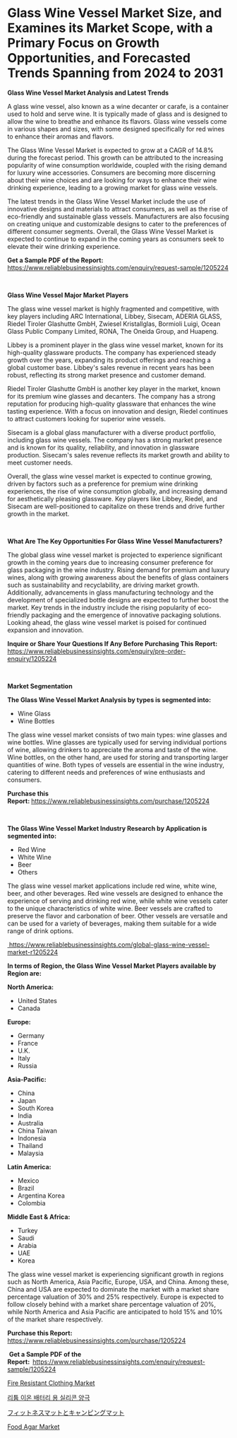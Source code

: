 <p><h1>Glass Wine Vessel Market Size, and Examines its Market Scope, with a Primary Focus on Growth Opportunities, and Forecasted Trends Spanning from 2024 to 2031</h1></p><p><strong>Glass Wine Vessel Market Analysis and Latest Trends</strong></p>
<p><p>A glass wine vessel, also known as a wine decanter or carafe, is a container used to hold and serve wine. It is typically made of glass and is designed to allow the wine to breathe and enhance its flavors. Glass wine vessels come in various shapes and sizes, with some designed specifically for red wines to enhance their aromas and flavors.</p><p>The Glass Wine Vessel Market is expected to grow at a CAGR of 14.8% during the forecast period. This growth can be attributed to the increasing popularity of wine consumption worldwide, coupled with the rising demand for luxury wine accessories. Consumers are becoming more discerning about their wine choices and are looking for ways to enhance their wine drinking experience, leading to a growing market for glass wine vessels.</p><p>The latest trends in the Glass Wine Vessel Market include the use of innovative designs and materials to attract consumers, as well as the rise of eco-friendly and sustainable glass vessels. Manufacturers are also focusing on creating unique and customizable designs to cater to the preferences of different consumer segments. Overall, the Glass Wine Vessel Market is expected to continue to expand in the coming years as consumers seek to elevate their wine drinking experience.</p></p>
<p><strong>Get a Sample PDF of the Report:&nbsp;</strong> <a href="https://www.reliablebusinessinsights.com/enquiry/request-sample/1205224">https://www.reliablebusinessinsights.com/enquiry/request-sample/1205224</a></p>
<p>&nbsp;</p>
<p><strong>Glass Wine Vessel Major Market Players</strong></p>
<p><p>The glass wine vessel market is highly fragmented and competitive, with key players including ARC International, Libbey, Sisecam, ADERIA GLASS, Riedel Tiroler Glashutte GmbH, Zwiesel Kristallglas, Bormioli Luigi, Ocean Glass Public Company Limited, RONA, The Oneida Group, and Huapeng.</p><p>Libbey is a prominent player in the glass wine vessel market, known for its high-quality glassware products. The company has experienced steady growth over the years, expanding its product offerings and reaching a global customer base. Libbey's sales revenue in recent years has been robust, reflecting its strong market presence and customer demand.</p><p>Riedel Tiroler Glashutte GmbH is another key player in the market, known for its premium wine glasses and decanters. The company has a strong reputation for producing high-quality glassware that enhances the wine tasting experience. With a focus on innovation and design, Riedel continues to attract customers looking for superior wine vessels.</p><p>Sisecam is a global glass manufacturer with a diverse product portfolio, including glass wine vessels. The company has a strong market presence and is known for its quality, reliability, and innovation in glassware production. Sisecam's sales revenue reflects its market growth and ability to meet customer needs.</p><p>Overall, the glass wine vessel market is expected to continue growing, driven by factors such as a preference for premium wine drinking experiences, the rise of wine consumption globally, and increasing demand for aesthetically pleasing glassware. Key players like Libbey, Riedel, and Sisecam are well-positioned to capitalize on these trends and drive further growth in the market.</p></p>
<p>&nbsp;</p>
<p><strong>What Are The Key Opportunities For Glass Wine Vessel Manufacturers?</strong></p>
<p><p>The global glass wine vessel market is projected to experience significant growth in the coming years due to increasing consumer preference for glass packaging in the wine industry. Rising demand for premium and luxury wines, along with growing awareness about the benefits of glass containers such as sustainability and recyclability, are driving market growth. Additionally, advancements in glass manufacturing technology and the development of specialized bottle designs are expected to further boost the market. Key trends in the industry include the rising popularity of eco-friendly packaging and the emergence of innovative packaging solutions. Looking ahead, the glass wine vessel market is poised for continued expansion and innovation.</p></p>
<p><strong>Inquire or Share Your Questions If Any Before Purchasing This Report:</strong> <a href="https://www.reliablebusinessinsights.com/enquiry/pre-order-enquiry/1205224">https://www.reliablebusinessinsights.com/enquiry/pre-order-enquiry/1205224</a></p>
<p>&nbsp;</p>
<p><strong>Market Segmentation</strong></p>
<p><strong>The Glass Wine Vessel Market Analysis by types is segmented into:</strong></p>
<p><ul><li>Wine Glass</li><li>Wine Bottles</li></ul></p>
<p><p>The glass wine vessel market consists of two main types: wine glasses and wine bottles. Wine glasses are typically used for serving individual portions of wine, allowing drinkers to appreciate the aroma and taste of the wine. Wine bottles, on the other hand, are used for storing and transporting larger quantities of wine. Both types of vessels are essential in the wine industry, catering to different needs and preferences of wine enthusiasts and consumers.</p></p>
<p><strong>Purchase this Report:&nbsp;</strong><a href="https://www.reliablebusinessinsights.com/purchase/1205224">https://www.reliablebusinessinsights.com/purchase/1205224</a></p>
<p>&nbsp;</p>
<p><strong>The Glass Wine Vessel Market Industry Research by Application is segmented into:</strong></p>
<p><ul><li>Red Wine</li><li>White Wine</li><li>Beer</li><li>Others</li></ul></p>
<p><p>The glass wine vessel market applications include red wine, white wine, beer, and other beverages. Red wine vessels are designed to enhance the experience of serving and drinking red wine, while white wine vessels cater to the unique characteristics of white wine. Beer vessels are crafted to preserve the flavor and carbonation of beer. Other vessels are versatile and can be used for a variety of beverages, making them suitable for a wide range of drink options.</p></p>
<p><a href="https://www.reliablebusinessinsights.com/global-glass-wine-vessel-market-r1205224">&nbsp;https://www.reliablebusinessinsights.com/global-glass-wine-vessel-market-r1205224</a></p>
<p><strong>In terms of Region, the Glass Wine Vessel Market Players available by Region are:</strong></p>
<p>
    <p> <strong> North America: </strong>
        <ul>
            <li>United States</li>
            <li>Canada</li>
        </ul>
        </p> 
    <p> <strong> Europe: </strong>
        <ul>
            <li>Germany</li>
            <li>France</li>
            <li>U.K.</li>
            <li>Italy</li>
            <li>Russia</li>
        </ul>
        </p> 
    <p> <strong> Asia-Pacific: </strong>
        <ul>
            <li>China</li>
            <li>Japan</li>
            <li>South Korea</li>
            <li>India</li>
            <li>Australia</li>
            <li>China Taiwan</li>
            <li>Indonesia</li>
            <li>Thailand</li>
            <li>Malaysia</li>
        </ul>
        </p> 
    <p> <strong> Latin America: </strong>
        <ul>
            <li>Mexico</li>
            <li>Brazil</li>
            <li>Argentina Korea</li>
            <li>Colombia</li>
        </ul>
        </p> 
    <p> <strong> Middle East & Africa: </strong>
        <ul>
            <li>Turkey</li>
            <li>Saudi</li>
            <li>Arabia</li>
            <li>UAE</li>
            <li>Korea</li>
        </ul>
    </p>
    </p>
<p><p>The glass wine vessel market is experiencing significant growth in regions such as North America, Asia Pacific, Europe, USA, and China. Among these, China and USA are expected to dominate the market with a market share percentage valuation of 30% and 25% respectively. Europe is expected to follow closely behind with a market share percentage valuation of 20%, while North America and Asia Pacific are anticipated to hold 15% and 10% of the market share respectively.</p></p>
<p><strong>Purchase this Report: </strong><a href="https://www.reliablebusinessinsights.com/purchase/1205224">https://www.reliablebusinessinsights.com/purchase/1205224</a></p>
<p>&nbsp;<strong>Get a Sample PDF of the Report:&nbsp;&nbsp;</strong><a href="https://www.reliablebusinessinsights.com/enquiry/request-sample/1205224">https://www.reliablebusinessinsights.com/enquiry/request-sample/1205224</a></p>
<p><strong></strong></p>
<p><p><a href="https://github.com/josesg55/Market-Research-Report-List-3/blob/main/fire-resistant-clothing-market.md">Fire Resistant Clothing Market</a></p><p><a href="https://github.com/konokaryan/Market-Research-Report-List-1/blob/main/2088024149282.md">리튬 이온 배터리 용 실리콘 양극</a></p><p><a href="https://github.com/dandier2003/Market-Research-Report-List-2/blob/main/5489478141431.md">フィットネスマットとキャンピングマット</a></p><p><a href="https://github.com/indrystar/Market-Research-Report-List-3/blob/main/food-agar-market.md">Food Agar Market</a></p></p>